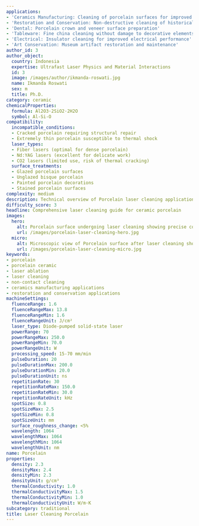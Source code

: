 ```yaml
---
applications:
- 'Ceramics Manufacturing: Cleaning of porcelain surfaces for improved adhesion in glazing processes'
- 'Restoration and Conservation: Non-destructive cleaning of historical porcelain artifacts'
- 'Dental: Porcelain crown and veneer surface preparation'
- 'Tableware: Fine china cleaning without damage to decorative elements'
- 'Electrical: Insulator cleaning for improved electrical performance'
- 'Art Conservation: Museum artifact restoration and maintenance'
author_id: 3
author_object:
  country: Indonesia
  expertise: Ultrafast Laser Physics and Material Interactions
  id: 3
  image: /images/author/ikmanda-roswati.jpg
  name: Ikmanda Roswati
  sex: m
  title: Ph.D.
category: ceramic
chemicalProperties:
  formula: Al2O3·2SiO2·2H2O
  symbol: Al-Si-O
compatibility:
  incompatible_conditions:
  - Cracked porcelain requiring structural repair
  - Extremely thin porcelain susceptible to thermal shock
  laser_types:
  - Fiber lasers (optimal for dense porcelain)
  - Nd:YAG lasers (excellent for delicate work)
  - CO2 lasers (limited use, risk of thermal cracking)
  surface_treatments:
  - Glazed porcelain surfaces
  - Unglazed bisque porcelain
  - Painted porcelain decorations
  - Stained porcelain surfaces
complexity: medium
description: Technical overview of Porcelain laser cleaning applications and parameters
difficulty_score: 3
headline: Comprehensive laser cleaning guide for ceramic porcelain
images:
  hero:
    alt: Porcelain surface undergoing laser cleaning showing precise contamination removal
    url: /images/porcelain-laser-cleaning-hero.jpg
  micro:
    alt: Microscopic view of Porcelain surface after laser cleaning showing detailed surface structure
    url: /images/porcelain-laser-cleaning-micro.jpg
keywords:
- porcelain
- porcelain ceramic
- laser ablation
- laser cleaning
- non-contact cleaning
- ceramics manufacturing applications
- restoration and conservation applications
machineSettings:
  fluenceRange: 1.6
  fluenceRangeMax: 13.8
  fluenceRangeMin: 1.6
  fluenceRangeUnit: J/cm²
  laser_type: Diode-pumped solid-state laser
  powerRange: 70
  powerRangeMax: 250.0
  powerRangeMin: 70.0
  powerRangeUnit: W
  processing_speed: 15-70 mm/min
  pulseDuration: 20
  pulseDurationMax: 200.0
  pulseDurationMin: 20.0
  pulseDurationUnit: ns
  repetitionRate: 30
  repetitionRateMax: 150.0
  repetitionRateMin: 30.0
  repetitionRateUnit: kHz
  spotSize: 0.8
  spotSizeMax: 2.5
  spotSizeMin: 0.8
  spotSizeUnit: mm
  surface_roughness_change: <5%
  wavelength: 1064
  wavelengthMax: 1064
  wavelengthMin: 1064
  wavelengthUnit: nm
name: Porcelain
properties:
  density: 2.3
  densityMax: 2.4
  densityMin: 2.3
  densityUnit: g/cm³
  thermalConductivity: 1.0
  thermalConductivityMax: 1.5
  thermalConductivityMin: 1.0
  thermalConductivityUnit: W/m·K
subcategory: traditional
title: Laser Cleaning Porcelain
---
```

